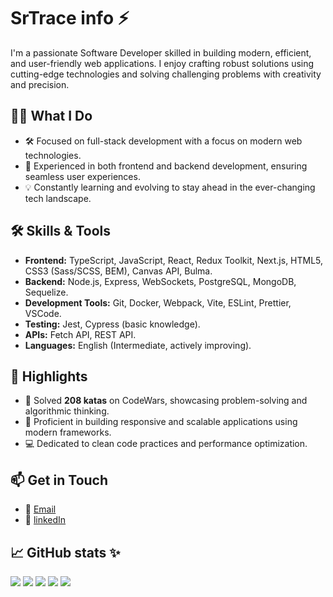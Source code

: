 # SrTrace info ⚡

I'm a passionate Software Developer skilled in building modern, efficient, and user-friendly web applications. I enjoy crafting robust solutions using cutting-edge technologies and solving challenging problems with creativity and precision.

## 👨‍💻 What I Do
- 🛠️ Focused on full-stack development with a focus on modern web technologies.
- 🌟 Experienced in both frontend and backend development, ensuring seamless user experiences.
- 💡 Constantly learning and evolving to stay ahead in the ever-changing tech landscape.

## 🛠️ Skills & Tools
- **Frontend:** TypeScript, JavaScript, React, Redux Toolkit, Next.js, HTML5, CSS3 (Sass/SCSS, BEM), Canvas API, Bulma.
- **Backend:** Node.js, Express, WebSockets, PostgreSQL, MongoDB, Sequelize.
- **Development Tools:** Git, Docker, Webpack, Vite, ESLint, Prettier, VSCode.
- **Testing:** Jest, Cypress (basic knowledge).
- **APIs:** Fetch API, REST API.
- **Languages:** English (Intermediate, actively improving).

## 🌟 Highlights
- 🚀 Solved **208 katas** on CodeWars, showcasing problem-solving and algorithmic thinking.
- 🔧 Proficient in building responsive and scalable applications using modern frameworks.
- 💻 Dedicated to clean code practices and performance optimization.

## 📫 Get in Touch
- 📧 [Email](levashov04sergey@gmail.com)
- 💼 [linkedIn](https://www.linkedin.com/in/serhiy-levashov-36b5873a/)

## 📈 GitHub stats ✨

![](http://github-profile-summary-cards.vercel.app/api/cards/profile-details?username=SrTrace&theme=react)
![](http://github-profile-summary-cards.vercel.app/api/cards/repos-per-language?username=SrTrace&theme=react)
![](http://github-profile-summary-cards.vercel.app/api/cards/most-commit-language?username=SrTrace&theme=react)
![](http://github-profile-summary-cards.vercel.app/api/cards/stats?username=SrTrace&theme=react)
![](http://github-profile-summary-cards.vercel.app/api/cards/productive-time?username=SrTrace&theme=react&utcOffset=8)

<!--
**SrTrace/SrTrace** is a ✨ _special_ ✨ repository because its `README.md` (this file) appears on your GitHub profile.

Here are some ideas to get you started:

- 🔭 I’m currently working on ...
- 🌱 I’m currently learning ...
- 👯 I’m looking to collaborate on ...
- 🤔 I’m looking for help with ...
- 💬 Ask me about ...
- 📫 How to reach me: ...
- 😄 Pronouns: ...
- ⚡ Fun fact: ...
-->
